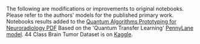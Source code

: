 The following are modifications or improvements to original notebooks. Please refer to the authors' models for the published primary work. Notebooks results added to the [Quantum Algorithms Prototyping for Neuroradiology PDF](https://www.chemicalqdevice.com/quantum-algorithms-prototyping-for-neuroradiology) Based on the 'Quantum Transfer Learning' [PennyLane model](https://pennylane.ai/qml/demos/tutorial_quantum_transfer_learning). 44 Class Brain Tumor Dataset is on [Kaggle](https://www.kaggle.com/datasets/fernando2rad/brain-tumor-mri-images-44c?select=Germinoma+T2).
